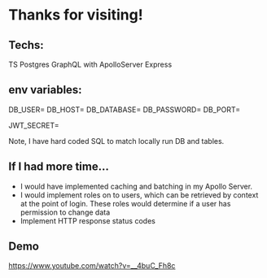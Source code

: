 # Thanks for visiting!

## Techs:
TS
Postgres
GraphQL with ApolloServer
Express

## env variables:

DB_USER=
DB_HOST=
DB_DATABASE=
DB_PASSWORD=
DB_PORT=

JWT_SECRET=

Note, I have hard coded SQL to match locally run DB and tables.

## If I had more time...

- I would have implemented caching and batching in my Apollo Server.
- I would implement roles on to users, which can be retrieved by context at the point of login. These roles would determine if a user has permission to change data
- Implement HTTP response status codes

## Demo
https://www.youtube.com/watch?v=__4buC_Fh8c
